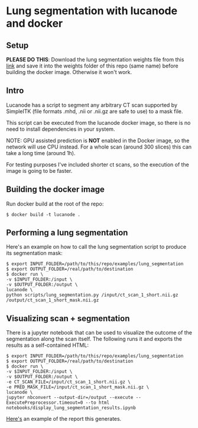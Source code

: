 # Lung segmentation with lucanode and docker

## Setup
**PLEASE DO THIS**: Download the lung segmentation weights file from
this [link](https://www.dropbox.com/s/c75fuur0yc6nkyw/lung_segmentation_e5b2112.h5?dl=0)
and save it into the weights folder of this repo (same name) before 
building the docker image. Otherwise it won't work.

## Intro
Lucanode has a script to segment any arbitrary CT scan supported by SimpleITK
(file formats .mhd, .nii or .nii.gz are safe to use) to a mask file.

This script can be executed from the lucanode docker image, so there is no
need to install dependencies in your system.

NOTE: GPU assisted prediction is **NOT** enabled in the Docker image, so
the network will use CPU instead. For a whole scan (around 300 slices) this
can take a long time (around 1h).

For testing purposes I've included shorter ct scans, so the execution of
the image is going to be faster.

## Building the docker image
Run docker build at the root of the repo:

    $ docker build -t lucanode .

## Performing a lung segmentation

Here's an example on how to call the lung segmentation script to produce
its segmentation mask:

    $ export INPUT_FOLDER=/path/to/this/repo/examples/lung_segmentation
    $ export OUTPUT_FOLDER=/real/path/to/destination
    $ docker run \
    -v $INPUT_FOLDER:/input \
    -v $OUTPUT_FOLDER:/output \
    lucanode \
    python scripts/lung_segmentation.py /input/ct_scan_1_short.nii.gz /output/ct_scan_1_short_mask.nii.gz


## Visualizing scan + segmentation

There is a jupyter notebook that can be used to visualize the outcome of
the segmentation along the scan itself. The following runs it and exports
the results as a self-contained HTML:

    $ export INPUT_FOLDER=/path/to/this/repo/examples/lung_segmentation
    $ export OUTPUT_FOLDER=/real/path/to/destination
    $ docker run \
    -v $INPUT_FOLDER:/input \
    -v $OUTPUT_FOLDER:/output \
    -e CT_SCAN_FILE=/input/ct_scan_1_short.nii.gz \
    -e PRED_MASK_FILE=/input/ct_scan_1_short_mask.nii.gz \
    lucanode \
    jupyter nbconvert --output-dir=/output --execute --ExecutePreprocessor.timeout=0 --to html notebooks/display_lung_segmentation_results.ipynb

[Here's](display_lung_segmentation_results.html) an example of the report this generates.